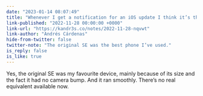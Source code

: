 ```yaml
---
date: "2023-01-14 08:07:49"
title: "Whenever I get a notification for an iOS update I think it’s the last one my  iPhone SE will get"
link-published: "2022-11-28 00:00:00 +0000"
link-url: "https://kandr3s.co/notes/2022-11-28-nqvwt"
link-author: "Andrés Cárdenas"
hide-from-twitter: false
twitter-note: "The original SE was the best phone I’ve used."
is_reply: false
is_like: true
---
```


Yes, the original SE was my favourite device, mainly because of its size and the fact it had no camera bump. And it ran smoothly. There’s no real equivalent available now.
